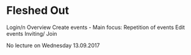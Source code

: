 # Fleshed Out

Login/n
Overview
Create events   -   Main focus: Repetition of events
Edit events
Inviting/ Join

No lecture on Wednesday 13.09.2017

